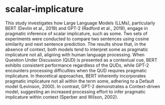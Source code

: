 # scalar-implicature

This study investigates how Large Language Models (LLMs), particularly BERT (Devlin et al., 2019) and GPT-2 (Radford et al., 2019), engage in pragmatic inference of scalar implicature, such as some. Two sets of experiments were conducted to compare two sentences using cosine similarity and next sentence prediction. The results show that, in the absence of context, both models tend to interpret some as pragmatic implicature not all, aligning with human language processing. When Question Under Discussion (QUD) is presented as a contextual cue, BERT exhibits consistent performance regardless of the QUDs, while GPT-2 encounters processing difficulties when the QUD requires pragmatic implicature. In theoretical approaches, BERT inherently incorporates pragmatic implicature not all within the term some, adhering to a Default model (Levinson, 2000). In contrast, GPT-2 demonstrates a Context-driven model, suggesting an increased processing effort to infer pragmatic implicature within context (Sperber and Wilson, 2002).
